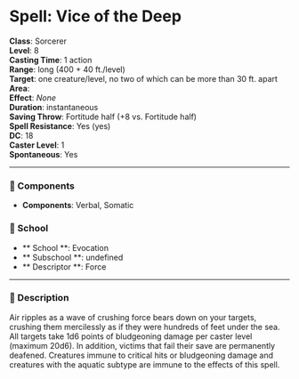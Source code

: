 
# Spell: Vice of the Deep
**Class**: Sorcerer  
**Level**: 8  
**Casting Time**: 1 action  
**Range**: long (400 + 40 ft./level)  
**Target**: one creature/level, no two of which can be more than 30 ft. apart  
**Area**:   
**Effect**: _None_  
**Duration**: instantaneous  
**Saving Throw**: Fortitude half (+8 vs. Fortitude half)  
**Spell Resistance**: Yes (yes)  
**DC**: 18  
**Caster Level**: 1  
**Spontaneous**: Yes

---

### 🔮 Components
- **Components**: Verbal, Somatic

### 🏫 School
- ** School **: Evocation
- ** Subschool **: undefined
- ** Descriptor **: Force
---

### 📜 Description
Air ripples as a wave of crushing force bears down on your targets, crushing them mercilessly as if they were hundreds of feet under the sea. All targets take 1d6 points of bludgeoning damage per caster level (maximum 20d6). In addition, victims that fail their save are permanently deafened. Creatures immune to critical hits or bludgeoning damage and creatures with the aquatic subtype are immune to the effects of this spell.
